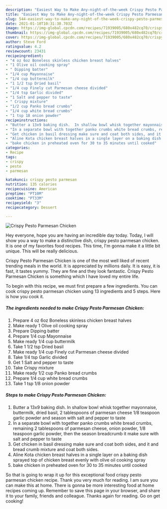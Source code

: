 ```yaml
---
description: "Easiest Way to Make Any-night-of-the-week Crispy Pesto Parmesan Chicken"
title: "Easiest Way to Make Any-night-of-the-week Crispy Pesto Parmesan Chicken"
slug: 544-easiest-way-to-make-any-night-of-the-week-crispy-pesto-parmesan-chicken
date: 2021-01-10T10:31:30.703Z
image: https://img-global.cpcdn.com/recipes/71939005/680x482cq70/crispy-pesto-parmesan-chicken-recipe-main-photo.jpg
thumbnail: https://img-global.cpcdn.com/recipes/71939005/680x482cq70/crispy-pesto-parmesan-chicken-recipe-main-photo.jpg
cover: https://img-global.cpcdn.com/recipes/71939005/680x482cq70/crispy-pesto-parmesan-chicken-recipe-main-photo.jpg
author: Steve Ford
ratingvalue: 4.2
reviewcount: 23431
recipeingredient:
- "4 oz 6oz Boneless skinless chicken breast halves"
- "1 Olive oil cooking spray"
- " Dipping batter"
- "1/4 cup Mayonnaise"
- "1/4 cup buttermilk"
- "1 1/2 tsp Dried basil"
- "1/4 cup Finely cut Parmesan cheese divided"
- "1/4 tsp Garlic divided"
- "1 Salt and pepper to taste"
- " Crispy mixture"
- "1/2 cup Panko bread crumbs"
- "1/4 cup white bread crumbs"
- "1 tsp 18 onion powder"
recipeinstructions:
- "Butter a 13x9 baking dish.  In shallow bowl whisk together mayonnaise, buttermilk, dried basil, 2 tablespoons of parmesan cheese 1/8 teaspoon garlic powder and season with salt and pepper to taste"
- "In a separate bowl with together panko crumbs white bread crumbs, remaining 2 tablespoons of parmesan cheese, onion powder, 1/8 teaspoon garlic powder, then the season breadcrumb it make sure with salt and pepper to taste"
- "Get chicken in basil dressing make sure and coat both sides, and it and bread crumb mixture and coat both sides."
- "Aline Kota chicken breast halves in a single layer on a baking dish sprayed top of chicken breast evenly with olive oil cooking spray"
- "bake chicken in preheated oven for 30 to 35 minutes until cooked"
categories:
- Recipe
tags:
- crispy
- pesto
- parmesan

katakunci: crispy pesto parmesan 
nutrition: 135 calories
recipecuisine: American
preptime: "PT10M"
cooktime: "PT33M"
recipeyield: "3"
recipecategory: Dessert

---
```



![Crispy Pesto Parmesan Chicken](https://img-global.cpcdn.com/recipes/71939005/680x482cq70/crispy-pesto-parmesan-chicken-recipe-main-photo.jpg)

Hey everyone, hope you are having an incredible day today. Today, I will show you a way to make a distinctive dish, crispy pesto parmesan chicken. It is one of my favorites food recipes. This time, I'm gonna make it a little bit unique. This will be really delicious.



Crispy Pesto Parmesan Chicken is one of the most well liked of recent trending meals in the world. It is appreciated by millions daily. It is easy, it is fast, it tastes yummy. They are fine and they look fantastic. Crispy Pesto Parmesan Chicken is something which I have loved my entire life.


To begin with this recipe, we must first prepare a few ingredients. You can cook crispy pesto parmesan chicken using 13 ingredients and 5 steps. Here is how you cook it.

<!--inarticleads1-->

##### The ingredients needed to make Crispy Pesto Parmesan Chicken:

1. Prepare 4 oz 6oz Boneless skinless chicken breast halves
1. Make ready 1 Olive oil cooking spray
1. Prepare  Dipping batter
1. Prepare 1/4 cup Mayonnaise
1. Make ready 1/4 cup buttermilk
1. Take 1 1/2 tsp Dried basil
1. Make ready 1/4 cup Finely cut Parmesan cheese divided
1. Take 1/4 tsp Garlic divided
1. Get 1 Salt and pepper to taste
1. Take  Crispy mixture
1. Make ready 1/2 cup Panko bread crumbs
1. Prepare 1/4 cup white bread crumbs
1. Take 1 tsp 1/8 onion powder




<!--inarticleads2-->

##### Steps to make Crispy Pesto Parmesan Chicken:

1. Butter a 13x9 baking dish.  In shallow bowl whisk together mayonnaise, buttermilk, dried basil, 2 tablespoons of parmesan cheese 1/8 teaspoon garlic powder and season with salt and pepper to taste
1. In a separate bowl with together panko crumbs white bread crumbs, remaining 2 tablespoons of parmesan cheese, onion powder, 1/8 teaspoon garlic powder, then the season breadcrumb it make sure with salt and pepper to taste
1. Get chicken in basil dressing make sure and coat both sides, and it and bread crumb mixture and coat both sides.
1. Aline Kota chicken breast halves in a single layer on a baking dish sprayed top of chicken breast evenly with olive oil cooking spray
1. bake chicken in preheated oven for 30 to 35 minutes until cooked




So that is going to wrap it up for this exceptional food crispy pesto parmesan chicken recipe. Thank you very much for reading. I am sure you can make this at home. There is gonna be more interesting food at home recipes coming up. Remember to save this page in your browser, and share it to your family, friends and colleague. Thanks again for reading. Go on get cooking!
